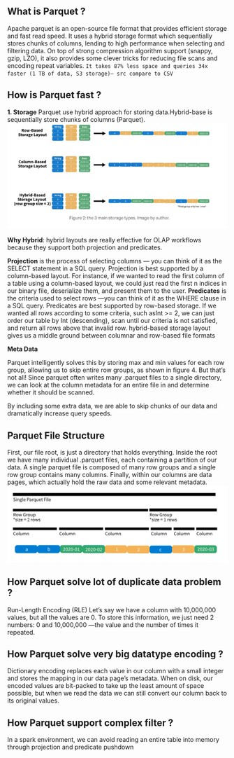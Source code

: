 ## What is Parquet ?
Apache parquet is an open-source file format that provides efficient storage and fast read speed. It uses a hybrid storage format which sequentially stores chunks of columns, lending to high performance when selecting and filtering data. On top of strong compression algorithm support (snappy, gzip, LZO), it also provides some clever tricks for reducing file scans and encoding repeat variables.
`It takes 87% less space and queries 34x faster (1 TB of data, S3 storage)— src compare to CSV`

## How is Parquet fast ?
**1. Storage**
Parquet use hybrid approach for storing data.Hybrid-base is sequentially store chunks of columns (Parquet).
![img_9.png](img_9.png)

**Why Hybrid**: hybrid layouts are really effective for OLAP workflows because they support both projection and predicates.

**Projection** is the process of selecting columns — you can think of it as the SELECT statement in a SQL query. Projection is best supported by a column-based layout. For instance, if we wanted to read the first column of a table using a column-based layout, we could just read the first n indices in our binary file, deserialize them, and present them to the user.
**Predicates** is the criteria used to select rows —you can think of it as the WHERE clause in a SQL query. Predicates are best supported by row-based storage. If we wanted all rows according to some criteria, such asInt >= 2, we can just order our table by Int (descending), scan until our criteria is not satisfied, and return all rows above that invalid row.
hybrid-based storage layout gives us a middle ground between columnar and row-based file formats

**Meta Data**

Parquet intelligently solves this by storing max and min values for each row group, allowing us to skip entire row groups, as shown in figure 4. But that’s not all! Since parquet often writes many .parquet files to a single directory, we can look at the column metadata for an entire file in and determine whether it should be scanned.

By including some extra data, we are able to skip chunks of our data and dramatically increase query speeds.

## Parquet File Structure
First, our file root, is just a directory that holds everything. Inside the root we have many individual .parquet files, each containing a partition of our data. A single parquet file is composed of many row groups and a single row group contains many columns. Finally, within our columns are data pages, which actually hold the raw data and some relevant metadata.
![img_10.png](img_10.png)

## How Parquet solve lot of duplicate data problem ?
Run-Length Encoding (RLE)
Let’s say we have a column with 10,000,000 values, but all the values are 0. To store this information, we just need 2 numbers: 0 and 10,000,000 —the value and the number of times it repeated.

## How Parquet solve very big datatype encoding ?
Dictionary encoding replaces each value in our column with a small integer and stores the mapping in our data page’s metadata. When on disk, our encoded values are bit-packed to take up the least amount of space possible, but when we read the data we can still convert our column back to its original values.

## How Parquet support complex filter ?
In a spark environment, we can avoid reading an entire table into memory through projection and predicate pushdown
